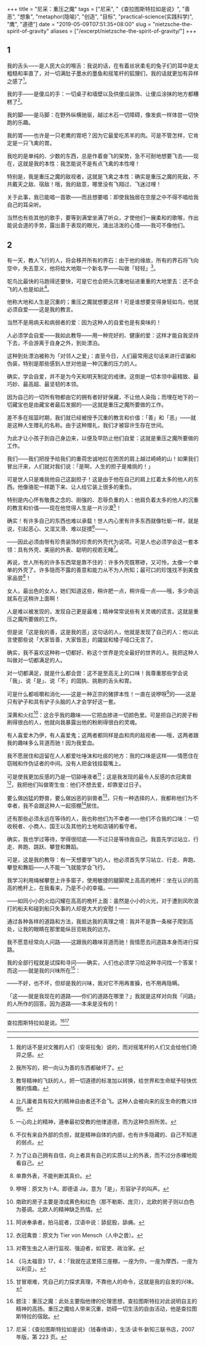 +++
title = "尼采：重压之魔"
tags = ["尼采", "《查拉图斯特拉如是说》", "善恶", "想象", "metaphor(隐喻)", "创造", "目标", "practical-science(实践科学)", "鹰", "道德"]
date = "2019-05-09T07:51:35+08:00"
slug = "nietzsche-the-spirit-of-gravity"
aliases = ["/excerpt/nietzsche-the-spirit-of-gravity/"]
+++

## 1

我的舌头——是人民大众的喉舌：我说的话，在有着丝状柔毛的兔子们的耳中是太粗糙和率直了，对一切满肚子墨水的墨鱼和摇笔杆的狐狸们，我的话就更加有异样之感了[^1]。

我的手——是傻瓜的手：一切桌子和墙壁以及供傻瓜装饰、让傻瓜涂抹的地方都糟糕了[^2]。

我的脚——是马脚：在野外纵横驰驱，越过木石一切障碍，像发疯一样体尝一切快跑的乐趣。

我的胃——也许是一只老鹰的胃吧？因为它最爱吃羔羊的肉。可是不管怎样，它肯定是一只飞禽的胃。

我吃的是单纯的、少数的东西，总是作着奋飞的架势，急不可耐地想要飞去——现在，这就是我的本性：我怎能说不是有点飞禽的本性哩！

特别是，我是重压之魔的敌视者，这就是飞禽之本性：确实是重压之魔的死敌，不共戴天之敌、宿敌！哦，我的敌意，哪里没有飞翔过、飞迷过哩！

关于此事，我已能唱一首歌——而且想要唱：即使我独居在空屋之中不得不唱给我自己的耳朵听。

当然也有些其他的歌手，要等到满堂坐满了听众，才使他们一展柔和的歌喉，作出能说会道的手势，露出善于表现的眼光，涌出活泼的心情——我可不像他们。

## 2

有一天，教人飞行的人，将会移开所有的界石：由于他的缘故，所有的界石将飞向空中，失去意义，他将给大地取一个新名字——叫做「轻轻」[^3]。

鸵鸟比最快的马跑得还要快，可是它也会把头沉重地钻进重重的大地里去：还不会飞的人也是如此[^4]。

他称大地和人生是沉重的；重压之魔就想要这样！可是谁想要变得身轻如鸟，他就必须自爱——这是我的教言。

当然不是用病夫和病弱者的爱：因为这种人的自爱也是有臭味的！

人必须学会自爱——我如此教导——用一种完好的、健康的爱：这样才能自我坚持下去，不会游离于自身之外，到处漂泊。

这种到处漂泊被称为「对邻人之爱」：直至今日，人们最常用这句话来进行诓骗和伪装，特别是那些感到人世对他是一种沉重的压力的人。

确实，学会自爱，并不是为今天和明天制定的戒律。这倒是一切本领中最精致、最巧妙、最高超、最坚韧的本领。

因为自己的一切所有物都由它的拥有者好好保藏，不让他人染指；而埋在地下的一切藏宝也是由藏宝者最后发掘的——这就是重压之魔所要做的工作。

差不多在摇篮时期，我们就已经被授予沉重的教言和价值：「善」和「恶」——就是这种人生赠礼的名称。由于这种赠礼，我们才被容许生存在世间。

为此才让小孩子到自己身边来，以便及早防止他们自爱：这就是重压之魔所要做的工作。

我们——我们把授予给我们的重荷忠诚地扛在困苦的肩上越过崎崎的山！如果我们冒出汗来，人们就对我们说：「是啊，人生的担子是难挑的！」

可是世人只是难挑他自己这副担子！这是由于他在自己的肩上扛着太多的他人的东西。他像骆驼一样跪下来、让人给它装上很多的重负。

特别是内心怀有敬畏之念的、刚强的、忍辱负重的人：他肩负着太多的他人的沉重的教言和价值——现在他觉得人生是一片沙漠[^5]！

确实！有许多自己的东西也难以承载！世人内心里有许多东西就像牡蛎一样，就是说，引起恶心、又湿又滑、难以捉摸[^6]——，

——因此必须由带有珍贵装饰的珍贵的外壳代为说项。可是人也必须学会这一套本领：具有外壳、美丽的外表、聪明的视若无睹[^7]。

再说，世人所有的许多东西常是靠不住的：许多外壳既寒碜，又可怜，太像一个单单的外壳了。许多隐而不露的善意和能力从不为人所知；最可口的珍馐找不到美食家品尝[^8]！

女人，最出色的女人，她们知道这些，稍许肥一点，稍许瘦一点——哦，多少命运就系在这稍许上面啊！

人是难以被发现的，发现自己更是最难；精神常常说些有关灵魂的谎言。这就是重压之魔所要做的工作。

但是说「这是我的善，这是我的恶」这句话的人，他就是发现了自己的人：他以此言使那些说「大家皆善，大家皆恶」的鼹鼠和矮子哑口无言了。

确实，我不喜欢这种称一切都好、称这个世界是完全最好的世界的人。我把这种人叫做对一切都满足的人。

对一切都满足，就是什么都会尝：这不是至高无上的口味！我尊重那些学会说「我」、说「是」、说「不」的固执、挑剔的舌头和胃。

可是什么都咀嚼和消化——这是一种正宗的猪猡本性！一直在说咿呀[^9]的——这是只有驴子和具有驴子头脑的人才会学好这一套。

深黄和火红[^10]：这合乎我的趣味——它把血掺进一切颜色里。可是把自己的房子粉刷得很白的人，他就向我暴露出他的粉刷得很白的灵魂。

有人喜爱木乃伊，有人喜爱鬼；这两者都同样是血和肉的敌视者——哦，这两者跟我的趣味多么背道而驰！因为我爱血。

我不愿居住和逗留在人人都爱吐唾沫和吐痰的地方：我的口味是这样——情愿住在窃贼和作伪证者的中间。没有人把金钱挂载嘴上。

可是使我更加反感的乃是一切舔唾液者[^11]；这是我发现的最令人反感的衣冠禽兽[^12]，我把他们叫做寄生虫：他们不想去爱，却靠爱过日子。

要么做凶猛的野兽，要么做凶恶的驯兽者[^13]，只有一种选择的人，我都称他们为不幸者，我不会跟这种人一起搭棚[^14]居住。

还有那些必须永远在等待的人，我也称他们为不幸者——他们不合我的口味：一切收税者、小商人、国王以及其他的土地和店铺的看守者。

确实，我也学过等待，学得很彻底——不过只是等待我自己。我首先学过站立、行走、奔跑、跳跃、攀登和舞蹈。

可是，这是我的教导：有一天想要学飞的人，他必须首先学习站立、行走、奔跑、攀登和舞蹈——人不能一飞就能学会飞行。

我学习利用绳梯攀登上许多窗子，使用敏捷的腿脚爬上高高的桅杆：坐在认识的高高的桅杆上，在我看来，乃是不小的幸福，——

——如同小小的火焰闪耀在高高的桅杆上面：虽然是小小的火光，对于遭到风吹浪打的船夫和碰到船只失事的人却是大大的安慰！——

通过各种各样的道路和方法，我抵达我的真理之境：我并不是靠一条梯子爬到高处，让我的眼睛在那里能纵目览眺我的远方。

我不愿意经常向人问路——这跟我的趣味背道而驰！我情愿去问道路本身而进行探路。

我的全部行程就是试探和寻问——确实，人们也必须学习给这种寻问找一个答案！而这——就是我的兴味所在[^15]：

——不好，也不坏，但却是我的兴味，我对它不用再害臊，也不用再隐瞒。

「这——就是我现在的道路——你们的道路在哪里？」我就是这样对向我「问路」的人所作的回答。因为道路——本来是没有的！

---

查拉图斯特拉如是说。[^16][^17]

---

[^1]: 我的话不是对文雅的人们（安哥拉兔）说的，而对摇笔杆的人们又会给他们奇异之感。
[^2]: 我所写的，把一向认为善的东西都破坏了。
[^3]: 教导精神的飞跃的人，把一切道德的标准加以转换，给世界和生命赋予轻快优雅的情趣。
[^4]: 比凡庸者具有较大的精神自由者还不会飞。这种人会被向来的反生命的教义绊倒。
[^5]: 一心向上的精神，遵奉最初受教的他律道德，而为这种负担所苦。
[^6]: 不仅有来自外部的负担，就是精神自体的内部，也有许多隐藏的、自己不知道的弱点。
[^7]: 为了让自己拥有自信，向上者具有自己的实质以上的外表，而不过分赤裸地观看自己。
[^8]: 单靠外表，不能判断其真价。
[^9]: 咿呀：原文为 I-A，即德语 Ja，意为「是」，形容驴子的叫声。
[^10]: 南欧的房子主要是漆成黄色和红色（那不勒斯、庞贝），北欧的房子则以白色为基调。北欧人的精神缺乏热情。
[^11]: 阿谀奉承者，拍马屁者，汉语中说：舔屁股，舔痈。
[^12]: 衣冠禽兽：原文为 Tier von Mensch（人中之兽）。
[^13]: 对寄生虫之人进行监视、强迫者，如官吏、政治家。
[^14]: 《马太福音》17，4：「我就在这里搭三座棚，一座为你，一座为摩西，一座为以利亚」。
[^15]: 甘冒艰难，凭自己的力探求真理，不靠他人的命令，这就是我的自发的兴味。
[^16]: 题注：重压之魔：此处主要指他律的伦理思想，查拉图斯特拉对此说明自主的精神的高扬。重压之魔给人带来沉重，妨碍一切生活的自由活动，他是查拉图斯特拉的宿敌。
[^17]: 尼采：《查拉图斯特拉如是说》（钱春绮译），生活·读书·新知三联书店，2007 年版，第 223 页。
